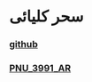 # سحر کلیائی

### [github](https://github.com/mim-saharkolyayi)

### [PNU_3991_AR](https://github.com/mim-saharkolyayi/PNU_3991_AR)
